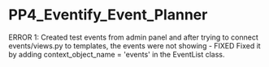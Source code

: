 # PP4_Eventify_Event_Planner

ERROR 1: Created test events from admin panel and after trying to connect events/views.py to templates, the events were not showing - FIXED
Fixed it by adding context_object_name = 'events' in the EventList class.

